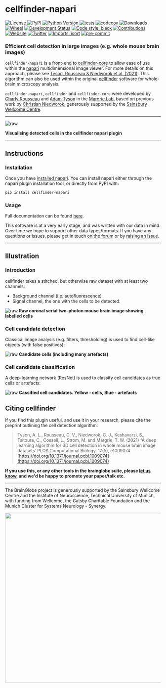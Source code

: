 # cellfinder-napari

[![License](https://img.shields.io/pypi/l/cellfinder-napari.svg?color=green)](https://github.com/napari/cellfinder-napari/raw/master/LICENSE)
[![PyPI](https://img.shields.io/pypi/v/cellfinder-napari.svg?color=green)](https://pypi.org/project/cellfinder-napari)
[![Python Version](https://img.shields.io/pypi/pyversions/cellfinder-napari.svg?color=green)](https://python.org)
[![tests](https://github.com/brainglobe/cellfinder-napari/workflows/tests/badge.svg)](https://github.com/brainglobe/cellfinder-napari/actions)
[![codecov](https://codecov.io/gh/brainglobe/cellfinder-napari/branch/master/graph/badge.svg)](https://codecov.io/gh/brainglobe/cellfinder-napari)
[![Downloads](https://pepy.tech/badge/cellfinder-napari)](https://pepy.tech/project/cellfinder-napari)
[![Wheel](https://img.shields.io/pypi/wheel/cellfinder.svg)](https://pypi.org/project/cellfinder)
[![Development Status](https://img.shields.io/pypi/status/cellfinder-napari.svg)](https://github.com/brainglobe/cellfinder-napari)
[![Code style: black](https://img.shields.io/badge/code%20style-black-000000.svg)](https://github.com/python/black)
[![Contributions](https://img.shields.io/badge/Contributions-Welcome-brightgreen.svg)](https://docs.brainglobe.info/cellfinder/contributing)
[![Website](https://img.shields.io/website?up_message=online&url=https%3A%2F%2Fcellfinder.info)](https://cellfinder.info)
[![Twitter](https://img.shields.io/twitter/follow/brain_globe?style=social)](https://twitter.com/brain_globe)
[![Imports: isort](https://img.shields.io/badge/%20imports-isort-%231674b1?style=flat&labelColor=ef8336)](https://pycqa.github.io/isort/)
[![pre-commit](https://img.shields.io/badge/pre--commit-enabled-brightgreen?logo=pre-commit&logoColor=white)](https://github.com/pre-commit/pre-commit)

### Efficient cell detection in large images (e.g. whole mouse brain images)

`cellfinder-napari` is a front-end to [cellfinder-core](https://github.com/brainglobe/cellfinder-core) to allow ease of use within the [napari](https://napari.org/index.html) multidimensional image viewer. For more details on this approach, please see [Tyson, Rousseau & Niedworok et al. (2021)](https://doi.org/10.1371/journal.pcbi.1009074). This algorithm can also be used within the original
[cellfinder](https://github.com/brainglobe/cellfinder) software for
whole-brain microscopy analysis.

`cellfinder-napari`, `cellfinder` and `cellfinder-core` were developed by [Charly Rousseau](https://github.com/crousseau) and [Adam Tyson](https://github.com/adamltyson) in the [Margrie Lab](https://www.sainsburywellcome.org/web/groups/margrie-lab), based on previous work by [Christian Niedworok](https://github.com/cniedwor), generously supported by the [Sainsbury Wellcome Centre](https://www.sainsburywellcome.org/web/).

----
![raw](https://raw.githubusercontent.com/brainglobe/cellfinder-napari/master/resources/cellfinder-napari.gif)

**Visualising detected cells in the cellfinder napari plugin**

----
## Instructions

### Installation
Once you have [installed napari](https://napari.org/index.html#installation).
You can install napari either through the napari plugin installation tool, or
directly from PyPI with:
```bash
pip install cellfinder-napari
```

### Usage
Full documentation can be
found [here](https://docs.brainglobe.info/cellfinder-napari).

This software is at a very early stage, and was written with our data in mind.
Over time we hope to support other data types/formats. If you have any
questions or issues, please get in touch [on the forum](https://forum.image.sc/tag/brainglobe) or by
[raising an issue](https://github.com/brainglobe/cellfinder-napari/issues).


---
## Illustration

### Introduction
cellfinder takes a stitched, but otherwise raw dataset with at least
two channels:
 * Background channel (i.e. autofluorescence)
 * Signal channel, the one with the cells to be detected:

![raw](https://raw.githubusercontent.com/brainglobe/cellfinder/master/resources/raw.png)
**Raw coronal serial two-photon mouse brain image showing labelled cells**


### Cell candidate detection
Classical image analysis (e.g. filters, thresholding) is used to find
cell-like objects (with false positives):

![raw](https://raw.githubusercontent.com/brainglobe/cellfinder/master/resources/detect.png)
**Candidate cells (including many artefacts)**


### Cell candidate classification
A deep-learning network (ResNet) is used to classify cell candidates as true
cells or artefacts:

![raw](https://raw.githubusercontent.com/brainglobe/cellfinder/master/resources/classify.png)
**Cassified cell candidates. Yellow - cells, Blue - artefacts**

## Citing cellfinder

If you find this plugin useful, and use it in your research, please cite the preprint outlining the cell detection algorithm:
> Tyson, A. L., Rousseau, C. V., Niedworok, C. J., Keshavarzi, S., Tsitoura, C., Cossell, L., Strom, M. and Margrie, T. W. (2021) “A deep learning algorithm for 3D cell detection in whole mouse brain image datasets’ PLOS Computational Biology, 17(5), e1009074
[https://doi.org/10.1371/journal.pcbi.1009074](https://doi.org/10.1371/journal.pcbi.1009074)


**If you use this, or any other tools in the brainglobe suite, please
 [let us know](mailto:code@adamltyson.com?subject=cellfinder-napari), and
 we'd be happy to promote your paper/talk etc.**

---
The BrainGlobe project is generously supported by the Sainsbury Wellcome Centre and the Institute of Neuroscience, Technical University of Munich, with funding from Wellcome, the Gatsby Charitable Foundation and the Munich Cluster for Systems Neurology - Synergy.

<img src='https://brainglobe.info/images/logos_combined.png' width="550">
